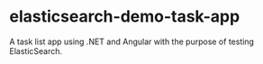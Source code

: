 # elasticsearch-demo-task-app
A task list app using .NET and Angular with the purpose of testing ElasticSearch.
